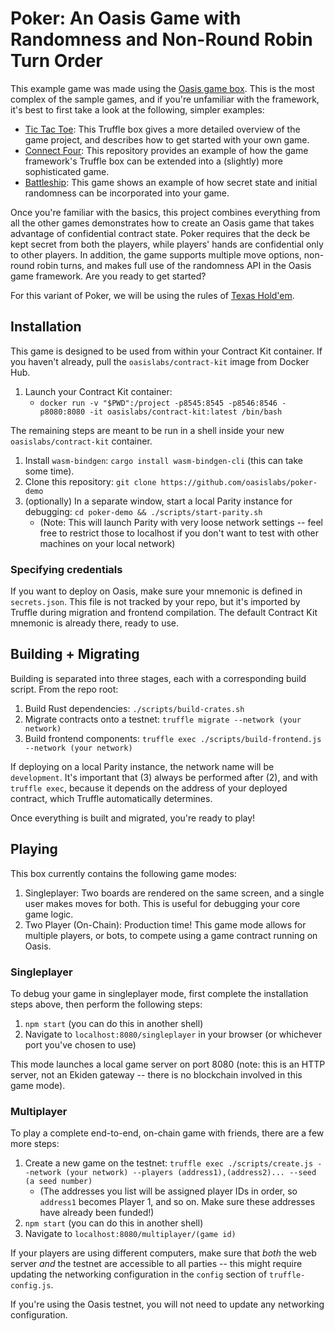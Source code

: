 # Poker: An Oasis Game with Randomness and Non-Round Robin Turn Order
This example game was made using the [Oasis game box](https://github.com/oasislabs/game-box). This is the most complex of the sample games, and if you're unfamiliar with the framework, it's best to first take a look at the following, simpler examples:
* [Tic Tac Toe](https://github.com/oasislabs/game-box): This Truffle box gives a more detailed overview of the game project, and describes how to get started with your own game.
* [Connect Four](https://github.com/oasislabs/connect-four-demo): This repository provides an example of how the game framework's Truffle box can be extended into a (slightly) more sophisticated game.
* [Battleship](https://github.com/oasislabs/battleship-demo): This game shows an example of how secret state and initial randomness can be incorporated into your game.

Once you're familiar with the basics, this project combines everything from all the other games demonstrates how to create an Oasis game that takes advantage of confidential contract state. Poker requires that the deck be kept secret from both the players, while players' hands are confidential only to other players. In addition, the game supports multiple move options, non-round robin turns, and makes full use of the randomness API in the Oasis game framework. Are you ready to get started?

For this variant of Poker, we will be using the rules of [Texas Hold'em](https://en.wikipedia.org/wiki/Texas_hold_%27em).

## Installation
This game is designed to be used from within your Contract Kit container. If you haven't already, pull the `oasislabs/contract-kit` image from Docker Hub.

1. Launch your Contract Kit container: 
   * `docker run -v "$PWD":/project -p8545:8545 -p8546:8546 -p8080:8080 -it oasislabs/contract-kit:latest /bin/bash`
   
The remaining steps are meant to be run in a shell inside your new `oasislabs/contract-kit` container.
1. Install `wasm-bindgen`: `cargo install wasm-bindgen-cli` (this can take some time).
2. Clone this repository: `git clone https://github.com/oasislabs/poker-demo`
3. (optionally) In a separate window, start a local Parity instance for debugging: `cd poker-demo && ./scripts/start-parity.sh`
   * (Note: This will launch Parity with very loose network settings -- feel free to restrict those to localhost if you don't want to test with other machines on your local network)

### Specifying credentials
If you want to deploy on Oasis, make sure your mnemonic is defined in `secrets.json`. This file is not tracked by your repo, but it's imported by Truffle during migration and frontend compilation. The default Contract Kit mnemonic is already there, ready to use.

## Building + Migrating
Building is separated into three stages, each with a corresponding build script. From the repo root:
1. Build Rust dependencies: `./scripts/build-crates.sh`
2. Migrate contracts onto a testnet: `truffle migrate --network (your network)`
3. Build frontend components: `truffle exec ./scripts/build-frontend.js --network (your network)`

If deploying on a local Parity instance, the network name will be `development`. It's important that (3) always be performed after (2), and with `truffle exec`, because it depends on the address of your deployed contract, which Truffle automatically determines.

Once everything is built and migrated, you're ready to play!

## Playing
This box currently contains the following game modes:
1. Singleplayer: Two boards are rendered on the same screen, and a single user makes moves for
   both. This is useful for debugging your core game logic.
2. Two Player (On-Chain): Production time! This game mode allows for multiple players, or bots,
   to compete using a game contract running on Oasis.

### Singleplayer
To debug your game in singleplayer mode, first complete the installation steps above, then perform
the following steps:
1. `npm start` (you can do this in another shell)
2. Navigate to `localhost:8080/singleplayer` in your browser (or whichever port you've chosen to use)

This mode launches a local game server on port 8080 (note: this is an HTTP server, not an Ekiden 
gateway -- there is no blockchain involved in this game mode).

### Multiplayer
To play a complete end-to-end, on-chain game with friends, there are a few more steps:
1. Create a new game on the testnet: `truffle exec ./scripts/create.js --network (your network) --players (address1),(address2)... --seed (a seed number)`
   * (The addresses you list will be assigned player IDs in order, so `address1` becomes Player 1, and so on. Make sure these addresses have already been funded!)
 2. `npm start` (you can do this in another shell)
 3.  Navigate to `localhost:8080/multiplayer/(game id)`
 
If your players are using different computers, make sure that *both* the web server *and* the testnet are accessible to all parties -- this might require updating the networking configuration in the `config` section of `truffle-config.js`.

If you're using the Oasis testnet, you will not need to update any networking configuration.

